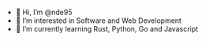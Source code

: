 - 👋 Hi, I’m @nde95
- 👀 I’m interested in Software and Web Development
- 🌱 I’m currently learning Rust, Python, Go and Javascript


<!---
nde95/nde95 is a ✨ special ✨ repository because its `README.md` (this file) appears on your GitHub profile.
You can click the Preview link to take a look at your changes.
--->
